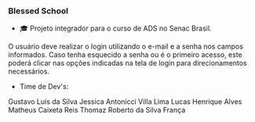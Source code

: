 ### Blessed School

- 🎓 Projeto integrador para o curso de ADS no Senac Brasil.

O usuário deve realizar o login utilizando o e-mail e a senha nos campos informados. Caso tenha esquecido a senha ou é o primeiro acesso, este poderá clicar nas opções indicadas na tela de login para direcionamentos necessários.


- Time de Dev's: 

Gustavo Luis da Silva
Jessica Antonicci Villa Lima
Lucas Henrique Alves
Matheus Caixeta Reis
Thomaz Roberto da Silva França